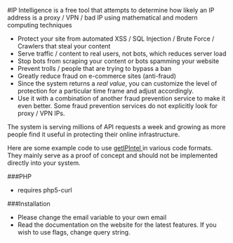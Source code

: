 #IP Intelligence is a free tool that attempts to determine how likely an IP address is a proxy / VPN / bad IP using mathematical and modern computing techniques

* Protect your site from automated XSS / SQL Injection / Brute Force / Crawlers that steal your content
* Serve traffic / content to real users, not bots, which reduces server load
* Stop bots from scraping your content or bots spamming your website
* Prevent trolls / people that are trying to bypass a ban
* Greatly reduce fraud on e-commerce sites (anti-fraud)
* Since the system returns a _real value_, you can customize the level of protection for a particular time frame and adjust accordingly.
* Use it with a combination of another fraud prevention service to make it even better. Some fraud prevention services do not explicitly look for proxy / VPN IPs. 

The system is serving millions of API requests a week and growing as more people find it useful in protecting their online infrastructure.



Here are some example code to use <a href="http://getipintel.net"> getIPIntel </a> in various code formats. They mainly serve as a proof of concept and should not be implemented directly into your system.

###PHP
* requires php5-curl

###Installation
* Please change the email variable to your own email
* Read the documentation on the website for the latest features. If you wish to use flags, change query string.
